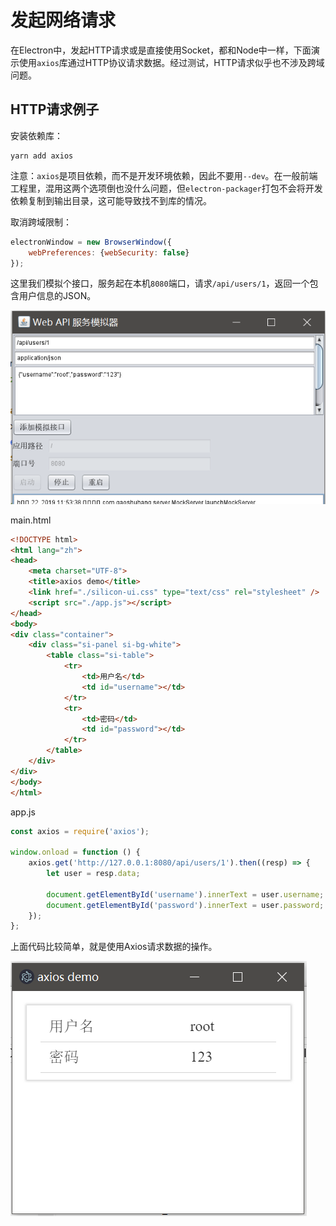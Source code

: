 # 发起网络请求

在Electron中，发起HTTP请求或是直接使用Socket，都和Node中一样，下面演示使用`axios`库通过HTTP协议请求数据。经过测试，HTTP请求似乎也不涉及跨域问题。

## HTTP请求例子

安装依赖库：
```
yarn add axios
```

注意：`axios`是项目依赖，而不是开发环境依赖，因此不要用`--dev`。在一般前端工程里，混用这两个选项倒也没什么问题，但`electron-packager`打包不会将开发依赖复制到输出目录，这可能导致找不到库的情况。

取消跨域限制：
```javascript
electronWindow = new BrowserWindow({
    webPreferences: {webSecurity: false}
});
```

这里我们模拟个接口，服务起在本机`8080`端口，请求`/api/users/1`，返回一个包含用户信息的JSON。

![](res/1.png)

main.html
```html
<!DOCTYPE html>
<html lang="zh">
<head>
    <meta charset="UTF-8">
    <title>axios demo</title>
    <link href="./silicon-ui.css" type="text/css" rel="stylesheet" />
    <script src="./app.js"></script>
</head>
<body>
<div class="container">
    <div class="si-panel si-bg-white">
        <table class="si-table">
            <tr>
                <td>用户名</td>
                <td id="username"></td>
            </tr>
            <tr>
                <td>密码</td>
                <td id="password"></td>
            </tr>
        </table>
    </div>
</div>
</body>
</html>
```

app.js
```javascript
const axios = require('axios');

window.onload = function () {
    axios.get('http://127.0.0.1:8080/api/users/1').then((resp) => {
        let user = resp.data;

        document.getElementById('username').innerText = user.username;
        document.getElementById('password').innerText = user.password;
    });
};
```

上面代码比较简单，就是使用Axios请求数据的操作。

![](res/2.png)
